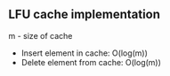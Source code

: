 ## LFU cache implementation
m - size of cache
- Insert element in cache: O(log(m))
- Delete element from cache: O(log(m))